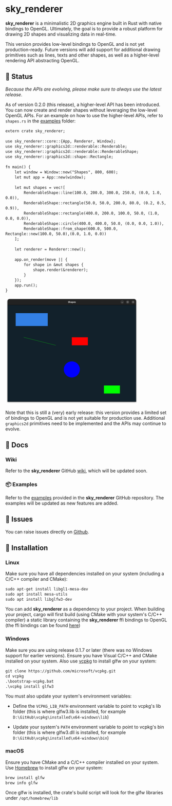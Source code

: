# sky_renderer

**sky_renderer** is a minimalistic 2D graphics engine built in Rust with native bindings to OpenGL. Ultimately, the 
goal is to provide a robust platform for drawing 2D shapes and visualizing data in real-time.

This version provides low-level bindings to OpenGL and is not yet production-ready. Future versions will
add support for additional drawing primitives such as lines, texts and other shapes, as well as a 
higher-level rendering API abstracting OpenGL.

## 🚧 Status

*Because the APIs are evolving, please make sure to always use the latest release*.

As of version 0.2.0 (this release), a higher-level API has been introduced. 
You can now create and render shapes without leveraging the low-level OpenGL APIs. For an example on how to use 
the higher-level APIs, refer to `shapes.rs` in the [examples](https://github.com/algonents/sky-renderer/tree/master/examples) folder:

```
extern crate sky_renderer;

use sky_renderer::core::{App, Renderer, Window};
use sky_renderer::graphics2d::renderable::Renderable;
use sky_renderer::graphics2d::renderable::RenderableShape;
use sky_renderer::graphics2d::shape::Rectangle;

fn main() {
    let window = Window::new("Shapes", 800, 600);
    let mut app = App::new(window);

    let mut shapes = vec![
        RenderableShape::line(100.0, 200.0, 300.0, 250.0, (0.0, 1.0, 0.0)),
        RenderableShape::rectangle(50.0, 50.0, 200.0, 80.0, (0.2, 0.5, 0.9)),
        RenderableShape::rectangle(400.0, 200.0, 100.0, 50.0, (1.0, 0.0, 0.0)),
        RenderableShape::circle(400.0, 400.0, 50.0, (0.0, 0.0, 1.0)),
        RenderableShape::from_shape(600.0, 500.0, Rectangle::new(100.0, 50.0),(0.0, 1.0, 0.0))
    ];

    let renderer = Renderer::new();

    app.on_render(move || {
        for shape in &mut shapes {
            shape.render(&renderer);
        }
    });
    app.run();
}
```
![Shapes](images/shapes.png)

Note that this is still a (very) early release: this version provides a limited set of bindings to OpenGL and is 
not yet suitable for production use. Additional `graphics2d` primitives need to be implemented and the APIs may 
continue to evolve. 

## 📖 Docs

### Wiki

Refer to the **sky_renderer** GitHub [wiki](https://github.com/algonents/sky-renderer/wiki), which will be updated soon.

### 📦 Examples

Refer to the [examples](https://github.com/algonents/sky-renderer/tree/master/examples) provided in the **sky_renderer** GitHub repository. 
The examples will be updated as new features are added.


## 🐞 Issues

You can raise issues directly on [Github](https://github.com/algonents/sky-renderer/issues).

## 🔧 Installation

### Linux

Make sure you have all dependencies installed on your system (including a C/C++ compiler and CMake):

```shell script
sudo apt-get install libgl1-mesa-dev
sudo apt install mesa-utils
sudo apt install libglfw3-dev
```

You can add **sky_renderer** as a dependency to your project. When building your project, cargo will first build (using CMake with your system's C/C++ compiler) a static library containing the **sky_renderer** ffi bindings to OpenGL (the ffi bindings can be found [here](https://github.com/algonents/sky-renderer/tree/master/cpp))


### Windows

Make sure you are using release 0.1.7 or later (there was no Windows support for earlier versions). Ensure you have Visual C/C++ and CMake installed on your system.
Also use [vcpkg](https://learn.microsoft.com/en-us/vcpkg/get_started/overview) to install glfw on your system:

```shell script
git clone https://github.com/microsoft/vcpkg.git
cd vcpkg
.\bootstrap-vcpkg.bat
.\vcpkg install glfw3
```

You must also update your system's environment variables:

- Define the `VCPKG_LIB_PATH` environment variable to point to vcpkg's lib folder (this is where glfw3.lib is installed, for example `D:\GitHub\vcpkg\installed\x64-windows\lib`)

- Update your system's `PATH` environment variable to point to vcpkg's bin folder (this is where glfw3.dll is installed, for example `D:\GitHub\vcpkg\installed\x64-windows\bin`)

### macOS

Ensure you have CMake and a C/C++ compiler installed on your system.
Use [Homebrew](https://brew.sh/) to install glfw on your system:

```shell script
brew install glfw
brew info glfw
```

Once glfw is installed, the crate's build script will look for the glfw libraries under `/opt/homebrew/lib`

